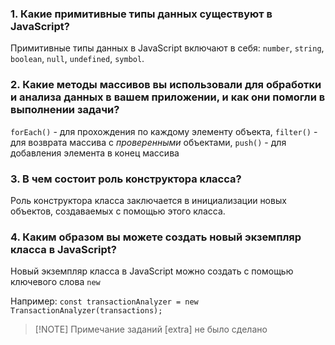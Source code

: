### 1. Какие примитивные типы данных существуют в JavaScript?
Примитивные типы данных в JavaScript включают в себя: `number`, `string`, `boolean`, `null`, `undefined`, `symbol`.

### 2. Какие методы массивов вы использовали для обработки и анализа данных в вашем приложении, и как они помогли в выполнении задачи?
`forEach()` - для прохождения по каждому элементу объекта, `filter()` - для возврата массива с *проверенными* объектами, `push()` - для добавления элемента в конец массива

### 3. В чем состоит роль конструктора класса?
Роль конструктора класса заключается в инициализации новых объектов, создаваемых с помощью этого класса.

### 4. Каким образом вы можете создать новый экземпляр класса в JavaScript?
Новый экземпляр класса в JavaScript можно создать с помощью ключевого слова `new` 

Например: `const transactionAnalyzer = new TransactionAnalyzer(transactions);`

> [!NOTE] Примечание
> заданий [extra] не было сделано